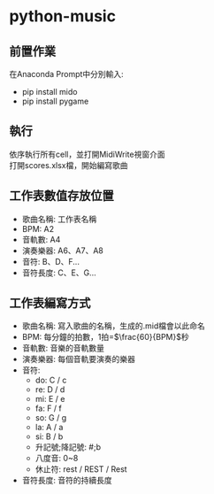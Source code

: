 # python-music
## 前置作業
在Anaconda Prompt中分別輸入:
- pip install mido
- pip install pygame

## 執行
依序執行所有cell，並打開MidiWrite視窗介面\
打開scores.xlsx檔，開始編寫歌曲
## 工作表數值存放位置
- 歌曲名稱: 工作表名稱
- BPM: A2
- 音軌數: A4
- 演奏樂器: A6、A7、A8
- 音符: B、D、F...
- 音符長度: C、E、G...

## 工作表編寫方式
- 歌曲名稱: 寫入歌曲的名稱，生成的.mid檔會以此命名
- BPM: 每分鐘的拍數，1拍=$\frac{60}{BPM}$秒
- 音軌數: 音樂的音軌數量
- 演奏樂器: 每個音軌要演奏的樂器
- 音符:
    - do: C / c
    - re: D / d
    - mi: E / e
    - fa: F / f
    - so: G / g
    - la: A / a
    - si: B / b
    - 升記號;降記號: #;b
    - 八度音: 0~8
    - 休止符: rest / REST / Rest
- 音符長度: 音符的持續長度
